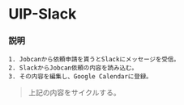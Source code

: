 UIP-Slack
===

### 説明
```
1. Jobcanから依頼申請を貰うとSlackにメッセージを受信。
2. SlackからJobcan依頼の内容を読み込む。
3. その内容を編集し、Google Calendarに登録。
```
>上記の内容をサイクルする。